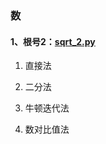 ### 数

#### 1、根号2：[sqrt_2.py](https://github.com/Anfany/Playing_Math_with_Python3/blob/master/computer/sqrt_2.py)

   1. 直接法
   
   2. 二分法
   
   3. 牛顿迭代法
   
   4. 数对比值法
   
   
   
